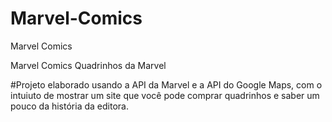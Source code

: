# Marvel-Comics
Marvel Comics

Marvel Comics
Quadrinhos da Marvel

#Projeto elaborado usando a API da Marvel e a API do Google Maps, com o intuiuto de mostrar um site que você pode comprar quadrinhos e saber um pouco da história da editora.
